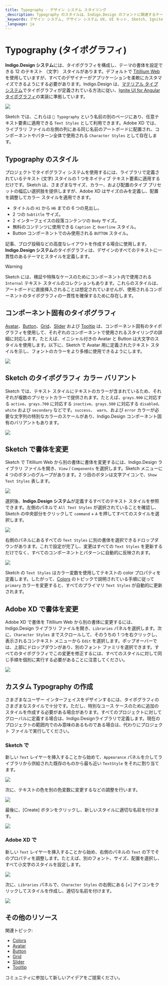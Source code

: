 ```yaml
---
title: Typography - デザイン システム スタイリング
_description: Typography のスタイルは、Indigo.Design のフォントに関連するテーマ属性を設定できます。
_keywords: デザイン システム, デザイン システム UX, UI キット, Sketch, Ignite UI for Angular, Sketch to Angular, Angular, Angular デザイン システム, Sketch からコードをエクスポート, Angular 用のデザイン キット, Sketch HTML, Sketch to HTML, Sketch UI キット
_language: ja
---
```


# Typography (タイポグラフィ)

**Indigo.Design システム**には、タイポグラフィを構成し、テーマの書体を設定できる 12 のテキスト （文字） スタイルがあります。デフォルトで [Titillium Web](https://fonts.google.com/specimen/Titillium+Web) を使用していますが、すべてのデザイナーがアプリケーションを柔軟にカスタマイズできるようにする必要があります。Indigo.Design は、[マテリアル タイプ システム](https://material.io/design/typography/the-type-system.html#type-scale)でタイポグラフィが定義されている方法に従い、[Ignite UI for Angular タイポグラフィ](https://jp.infragistics.com/products/ignite-ui-angular/angular/components/themes/typography)の実装に準拠しています。

<img class="responsive-img" src="../images/typography_default.png" srcset="../images/typography_default@2x.png 2x" />

Sketch では、これらは `🎨 Typography` という名前の別のページにあり、任意テキスト要素に適用できる `Text Styles` として利用できます。Adobe XD では、ライブラリ ファイルの左側の列にある同じ名前のアートボードに配置され、コンポーネントやパターン全体で使用される `Character Styles` として存在します。

## Typography のスタイル

プロジェクトでタイポグラフィ システムを使用するには、ライブラリで定義されているテキスト (文字) スタイルの 1 つをネイティブ テキスト要素に適用するだけです。Sketch は、さまざまなサイズ、カラー、および配置のタイプ プリセットの幅広い選択肢を提供しますが、Adobe XD はサイズのみを定義し、配置を調整してカラー スタイルを適用できます。

- タイトルの `H1` から `H6` までの 6 つの見出し。
- 2 つの `Subtitle` サイズ。
- 2 インターフェイスの段落コンテンツの `Body` サイズ。
- 無料のコンテンツに使用できる `Caption` と `Overline` スタイル。
- Button コンポーネントでのみ使用される `BUTTON` スタイル。

記事、ブログ投稿などの高度なレイアウトを作成する場合に使用します。**Indigo.Design システム**のタイポグラフィは、デザインのすべてのテキストに一貫性のあるテーマとスタイルを定義します。

> [!Warning]
> Sketch には、検証や特殊なケースのためにコンポーネント内で使用される `Internal` テキスト スタイルのコレクションもあります。これらのスタイルは、アートボードに直接挿入されることは想定されていませんが、使用されるコンポーネントのタイポグラフィの一貫性を確保するために存在します。

## コンポーネント固有のタイポグラフィ

[Avatar](../components/avatar.md)、[Button](../components/button.md)、[Grid](../components/grid.md)、[Slider](../components/slider.md) および [Tooltip](../components/tooltip.md) は、コンポーネント固有のタイポグラフィを使用して、それぞれのコンポーネントで使用されるスタイリングの詳細に対応します。たとえば、イニシャル付きの Avatar と Button は大文字のスタイルを使用します。以下に、Sketch で Avatar 用に定義されたテキスト スタイルを示し、フォントのカラーをより多様に使用できるようにします。

<img class="responsive-img" src="../images/typography_colors.png"/>

## Sketch のタイポグラフィ カラー バリアント

Sketch では、テキスト スタイルにテキストのカラーが含まれているため、それぞれが複数のプリセットカラーで提供されます。たとえば、`grays.900` に対応する `active`、`grays.700` に対応する `inactive`、`grays.500` に対応する `disabled`、`white` および `secondary` などです。`success`、` warn`、および `error` カラーが必要な文字列の特別なカラーのスケールがあり、Indigo.Design コンポーネント固有のバリアントもあります。

<img class="responsive-img" src="../images/typography_base_colors.png"/>

## Sketch で書体を変更

Sketch で Titillium Web から別の書体に書体を変更するには、Indigo.Design ライブラリ ファイルを開き、`View` / `Components` を選択します。Sketch メニューに 4 つのボタンのグループがあります。2 つ目のボタンは文字アイコンで、`Show Text Styles` 表します。

<img class="responsive-img" src="../images/text_layers.png" srcset="../images/text_layers@2x.png 2x"/>

選択後、**Indigo.Design システム**が定義するすべてのテキスト スタイルを参照できます。左側のパネルで `All Text Styles` が選択されていることを確認し、Sketch の中央部分をクリックして `command` + `A` を押してすべてのスタイルを選択します。

<img class="responsive-img" src="../images/typography_left.png" srcset="../images/typography_left@2x.png 2x"/>

右側のパネルにあるすべての `Text Styles` に別の書体を選択できるドロップダウンがあります。これで設定が完了し、変更はすべての `Text Styles` を更新するだけでなく、すべてのコンポーネントとパターンに自動的に反映されます。

<img class="responsive-img" src="../images/typography_right.png" srcset="../images/typography_right@2x.png 2x"/>

Sketch の `Text Styles` はカラー変数を使用してテキストの color プロパティを定義します。したがって、[Colors](colors.md) のトピックで説明されている手順に従って `primary` カラーを変更すると、すべてのプライマリ `Text Styles` が自動的に更新されます。

## Adobe XD で書体を変更

Adobe XD で書体を Titillium Web から別の書体に変更するには、Indigo.Design ライブラリ ファイルを開き、`Libraries` パネルを選択します。次に、`Character Styles` までスクロールして、そのうちの 1 つを右クリックし、表示されるコンテキスト メニューから `Edit` を選択します。ポップオーバーでは、上部にドロップダウンがあり、別のフォント ファミリを選択できます。すべてのタイポグラフィでこの変更を修正するには、すべてのスタイルに対して同じ手順を個別に実行する必要があることに注意してください。

<img class="responsive-img" src="../images/text_layers_xd.png" srcset="../images/text_layers_xd@2x.png 2x"/>

## カスタム Typography の作成

さまざまなユーザー インターフェイスをデザインするには、タイポグラフィのさまざまなスタイルで十分です。ただし、特別なユース ケースのために追加のスタイルを作成する必要がある場合があります。すべてのプロジェクトに対してグローバルに定義する場合は、Indigo.Designライブラリで定義します。現在のプロジェクトの範囲内でのみ意味のあるものである場合は、代わりにプロジェクト ファイルで実行してください。

### Sketch で
新しい `Text` レイヤーを挿入することから始めて、`Appearance` パネルを介してライブラリから供給された既存のものから最も近い  `TextStyle` をそれに割り当てます。

<img class="responsive-img" src="../images/typography_custom1.png" srcset="../images/typography_custom1@2x.png 2x"/>

次に、テキストの色を別の色変数に変更するなどの調整を行います。

<img class="responsive-img" src="../images/typography_custom2.png" srcset="../images/typography_custom2@2x.png 2x"/>

最後に、[Create] ボタンをクリックし、新しいスタイルに適切な名前を付けます。

<img class="responsive-img" src="../images/typography_custom3.png" srcset="../images/typography_custom3@2x.png 2x"/>

### Adobe XD で
新しい `Text` レイヤーを挿入することから始め、右側のパネルの `Text` の下でそのプロパティを調整します。たとえば、別のフォント、サイズ、配置を選択し、すべて小文字のスタイルを設定します。

<img class="responsive-img" src="../images/typography_custom4.png" srcset="../images/typography_custom4@2x.png 2x"/>

次に、`Libraries` パネルで、`Character Styles` の右側にある [+] アイコンをクリックしてスタイルを作成し、適切な名前を付けます。

<img class="responsive-img" src="../images/typography_custom5.png" srcset="../images/typography_custom5@2x.png 2x"/>

## その他のリソース

関連トピック:

- [Colors](colors.md)
- [Avatar](../components/avatar.md)
- [Button](../components/button.md)
- [Grid](../components/grid.md)
- [Slider](../components/slider.md)
- [Tooltip](../components/tooltip.md)
  <div class="divider--half"></div>

コミュニティに参加して新しいアイデアをご提案ください。
